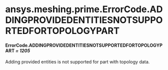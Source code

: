 # ansys.meshing.prime.ErrorCode.ADDINGPROVIDEDENTITIESNOTSUPPORTEDFORTOPOLOGYPART



#### ErrorCode.ADDINGPROVIDEDENTITIESNOTSUPPORTEDFORTOPOLOGYPART *= 1205*

Adding provided entities is not supported for part with topology data.

<!-- !! processed by numpydoc !! -->
